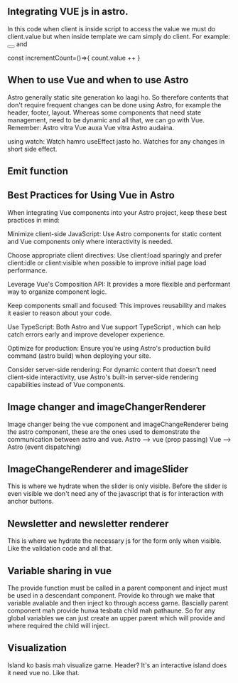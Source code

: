 ## Integrating VUE js in astro. 
<script setup>
    import { ref } from 'vue';
    const count = ref(0);

    const incrementCount = () => {
        count.value++;
    }
</script>

<template>
    <button @click="incrementCount"> I am clicked my value {{ count }}</button>
</template>
In this code when client is inside script to access the value we must do client.value but when inside template we cam simply do client. For example:
<button @click="count++"> </button>
and

const incrementCount=()=>{
    count.value ++
}

## When to use Vue and when to use Astro
Astro generally static site generation ko laagi ho. So therefore contents that don't require frequent changes can be done using Astro, for example the header, footer, layout. Whereas some components that need state management, need to be dynamic and all that, we can go with Vue. Remember: Astro vitra Vue auxa Vue vitra Astro audaina.

using watch: Watch hamro useEffect jasto ho. Watches for any changes in short side effect.
## Emit function


## Best Practices for Using Vue in Astro

When integrating Vue components into your Astro project, keep these 
best practices
 in mind:

Minimize client-side JavaScript: Use Astro components for static content and Vue components only where 
interactivity
 is needed.

Choose appropriate client directives: Use client:load sparingly and prefer client:idle or client:visible when possible to improve initial page load performance.

Leverage Vue's Composition API: It provides a more flexible and performant way to organize component logic.

Keep components small and focused: This improves reusability and makes it easier to reason about your code.

Use TypeScript: Both Astro and Vue support 
TypeScript
, which can help catch errors early and improve developer experience.

Optimize for production: Ensure you're using Astro's production build command (astro build) when deploying your site.

Consider server-side rendering: For dynamic content that doesn't need client-side interactivity, use Astro's built-in server-side rendering capabilities instead of Vue components.


## Image changer and imageChangerRenderer
Image changer being the vue component and imageChangeRenderer being the astro component, these are the ones used to demonstrate the communication between astro and vue. 
Astro --> vue (prop passing)
Vue --> Astro (event dispatching)

## ImageChangeRenderer and imageSlider
This is where we hydrate when the slider is only visible. Before the slider is even visible we don't need any of the javascript that is for interaction with anchor buttons.

## Newsletter and newsletter renderer
This is where we hydrate the necessary js for the form only when visible. Like the validation code and all that.

## Variable sharing in vue 
The provide function must be called in a parent component and inject must be used in a descendant component. Provide ko through we make that variable avaliable and then inject ko through access garne. Bascially parent component mah provide hunxa tesbata child mah pathaune. So for any global variables we can just create an upper parent which will provide and where required the child will inject. 

## Visualization
Island ko basis mah visualize garne. Header? It's an interactive island does it need vue no. Like that. 